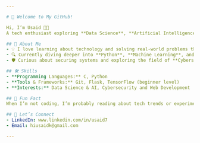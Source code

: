 ```yaml
---

# 👋 Welcome to My GitHub!  

Hi, I’m Usaid 👨‍💻  
A tech enthusiast exploring **Data Science**, **Artificial Intelligence**, and **Cybersecurity** while studying at the **Indian Institute of Technology Guwahati**.  

## 🚀 About Me  
- 💡 I love learning about technology and solving real-world problems through code.  
- 🔍 Currently diving deeper into **Python**, **Machine Learning**, and **Web Development**.  
- 🛡️ Curious about securing systems and exploring the field of **Cybersecurity**.  

## 🛠️ Skills  
- **Programming Languages:** C, Python  
- **Tools & Frameworks:** Git, Flask, TensorFlow (beginner level)  
- **Interests:** Data Science & AI, Cybersecurity and Web Development  

## 🌟 Fun Fact  
When I’m not coding, I’m probably reading about tech trends or experimenting with new ideas!  

## 🤝 Let’s Connect  
- LinkedIn: www.linkedin.com/in/usaid7
- Email: hiusaidk@gmail.com 

--- 
```


<!---
usaid17/usaid17 is a ✨ special ✨ repository because its `README.md` (this file) appears on your GitHub profile.
You can click the Preview link to take a look at your changes.
--->
